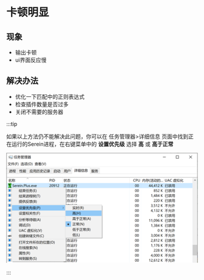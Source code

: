 # 卡顿明显

## 现象

- 输出卡顿
- ui界面反应慢

## 解决办法

- 优化一下匹配中的正则表达式
- 检查插件数量是否过多
- 关闭不需要的服务器

:::tip

如果以上方法仍不能解决此问题，你可以在 任务管理器>详细信息 页面中找到正在运行的Serein进程，在右键菜单中的 **设置优先级** 选择 **高** 或 **高于正常**

![设置优先级](./set_priority.png)

:::
